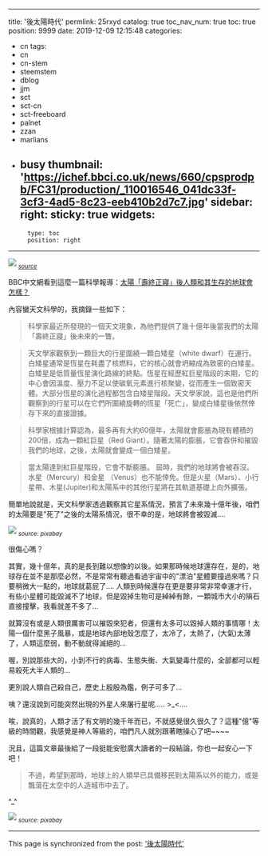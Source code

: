 
---
title: '後太陽時代'
permlink: 25rxyd
catalog: true
toc_nav_num: true
toc: true
position: 9999
date: 2019-12-09 12:15:48
categories:
- cn
tags:
- cn
- cn-stem
- steemstem
- dblog
- jjm
- sct
- sct-cn
- sct-freeboard
- palnet
- zzan
- marlians
- busy
thumbnail: 'https://ichef.bbci.co.uk/news/660/cpsprodpb/FC31/production/_110016546_041dc33f-3cf3-4ad5-8c23-eeb410b2d7c7.jpg'
sidebar:
    right:
        sticky: true
widgets:
    -
        type: toc
        position: right
---


![](https://ichef.bbci.co.uk/news/660/cpsprodpb/FC31/production/_110016546_041dc33f-3cf3-4ad5-8c23-eeb410b2d7c7.jpg)
<sub>*[source](https://www.bbc.com/zhongwen/trad/science-50677231)*</sub>

BBC中文網看到這麼一篇科學報導：[太陽「壽終正寢」後人類和其生存的地球會怎樣？](https://www.bbc.com/zhongwen/trad/science-50677231)

內容蠻天文科學的，我摘錄一些如下：

>科學家最近所發現的一個天文現象，為他們提供了幾十億年後當我們的太陽「壽終正寢」後未來的一瞥。

>天文學家觀察到一顆巨大的行星圍繞一顆白矮星（white dwarf）在運行。白矮星通常是恆星在耗盡了核燃料，它的核心就會坍縮成為致密的白矮星。白矮星是低質量恆星演化路線的終點。恆星在經歷紅巨星階段的末期，它的中心會因溫度、壓力不足以使碳氧元素進行核聚變，從而產生一個致密天體。大部分恆星的演化過程都包含白矮星階段。天文學家說，這也是他們所觀察到的行星可以在它們所圍繞旋轉的恆星「死亡」，變成白矮星後依然倖存下來的直接證據。

>科學家根據計算認為，最多再有大約60億年，太陽就會膨脹為現有體積的200倍，成為一顆紅巨星（Red Giant）。隨著太陽的膨脹，它會吞併和摧毀我們的地球，之後，太陽就會變成一個白矮星。

>當太陽達到紅巨星階段，它會不斷膨脹。 屆時，我們的地球將會被吞沒。 水星（Mercury）和金星 （Venus）也不能倖免。但是火星（Mars）、小行星帶、木星(Jupiter)和太陽系中的其他行星將在其軌道基礎上向外擴張。

簡單地說就是，天文科學家透過觀察其它星系情況，預言了未來幾十億年後，咱們的太陽要是"死了"之後的太陽系情況，很不幸的是，地球將會被毀滅....

![](https://cdn.pixabay.com/photo/2016/01/20/14/51/earth-1151659_960_720.jpg)
<sub>*source: pixabay*</sub>

很傷心嗎？

其實，幾十億年，真的是長到難以想像的以後。如果那時候地球還存在，是的，地球存在並不是那麼必然，不是常常有聽過看過宇宙中的"漂泊"星體要撞過來嗎？只要稍微大一點的，地球就葛屁了.... 人類到時候還存在更是要非常非常幸運才行，有些小星體可能毀滅不了地球，但是毀掉生物可是綽綽有餘，一顆城市大小的隕石直接撞擊，我看就差不多了...

就算沒有或是人類很厲害可以摧毀來犯者，但還有太多可以毀掉人類的事情哪！太陽一個什麼黑子風暴，或是地球內部地殼怎麼了，太冷了，太熱了，(大氣)太薄了，人類這麼弱，動不動就得滅絕的...

喔，別說那些大的，小到不行的病毒、生態失衡、大氣變毒什麼的，全部都可以輕易殺死大半人類的... 

更別說人類自己殺自己，歷史上殷殷為鑑，例子可多了...

咦？還沒說到可能突然出現的外星人來屠行星呢..... >_<....

唉，說真的，人類才活了有文明的幾千年而已，不就感覺很久很久了？這種"億"等級的時間觀，我感覺是神人等級的，咱們凡人就別跟著瞎操心了吧~~~~

況且，這篇文章最後給了一段挺能安慰廣大讀者的一段結論，你也一起安心一下吧！

>不過，希望到那時，地球上的人類早已具備移民到太陽系以外的能力，或是飄蕩在太空中的人造城市中去了。

^_^

![](https://cdn.pixabay.com/photo/2016/04/14/13/06/landscape-1328858_960_720.jpg)
<sub>*source: pixabay*</sub>

- - -

This page is synchronized from the post: ['後太陽時代'](https://steemit.com/@deanliu/25rxyd)

